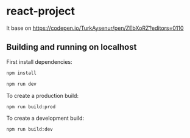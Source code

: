 # react-project

It base on https://codepen.io/TurkAysenur/pen/ZEbXoRZ?editors=0110

## Building and running on localhost

First install dependencies:

```sh
npm install
```

```sh
npm run dev
```

To create a production build:

```sh
npm run build:prod
```

To create a development build:

```sh
npm run build:dev
```
